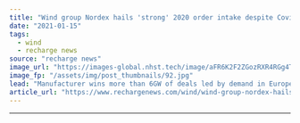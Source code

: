 ```yaml
---
title: "Wind group Nordex hails 'strong' 2020 order intake despite Covid delays"
date: "2021-01-15"
tags: 
  - wind
  - recharge news
source: "recharge news"
image_url: "https://images-global.nhst.tech/image/aFR6K2F2ZGozRXR4RGg4TnMxc2RsbjFwK0lGSzRBRUlaOGhGdDZnRDFDVT0=/nhst/binary/4810c642d4a9571a07f3f0d28d707601"
image_fp: "/assets/img/post_thumbnails/92.jpg"
lead: "Manufacturer wins more than 6GW of deals led by demand in Europe, the US and Latin America"
article_url: "https://www.rechargenews.com/wind/wind-group-nordex-hails-strong-2020-order-intake-despite-covid-delays/2-1-945410"
---
```


---
